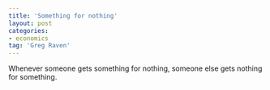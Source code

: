 ```yaml
---
title: 'Something for nothing'
layout: post
categories:
- economics
tag: 'Greg Raven'
---
```


Whenever someone gets something for nothing, someone else gets nothing for something.